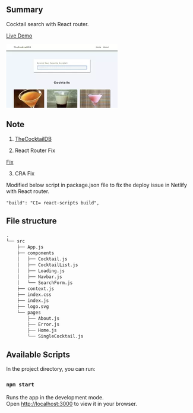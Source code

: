 ## Summary

Cocktail search with React router.

[Live Demo](https://christy313.github.io/react15-project15/)

![](./public/15-cocktails.webp)

## Note

1. [TheCocktailDB](https://www.thecocktaildb.com/)

2. React Router Fix

[Fix](https://dev.to/dance2die/page-not-found-on-netlify-with-react-router-58mc)

3. CRA Fix

Modified below script in package.json file to fix the deploy issue in Netlify with React router.

```
"build": "CI= react-scripts build",
```

## File structure

```
.
└── src
    ├── App.js
    ├── components
    │   ├── Cocktail.js
    │   ├── CocktailList.js
    │   ├── Loading.js
    │   ├── Navbar.js
    │   └── SearchForm.js
    ├── context.js
    ├── index.css
    ├── index.js
    ├── logo.svg
    └── pages
        ├── About.js
        ├── Error.js
        ├── Home.js
        └── SingleCocktail.js
```

## Available Scripts

In the project directory, you can run:

### `npm start`

Runs the app in the development mode.\
Open [http://localhost:3000](http://localhost:3000) to view it in your browser.

